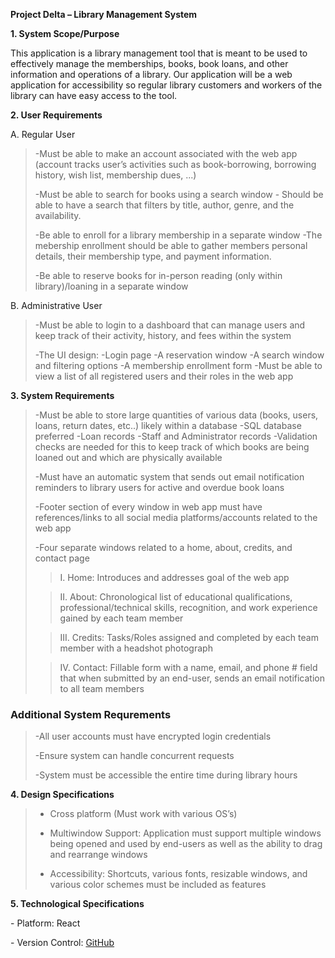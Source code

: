 **Project Delta – Library Management System**

**1. System Scope/Purpose**

This application is a library management tool that is meant to be used to effectively
manage the memberships, books, book loans, and other information and operations of a
library. Our application will be a web application for accessibility so
regular library customers and workers of the library can have easy
access to the tool.

**2. User Requirements**

A. Regular User

> -Must be able to make an account associated with the web app (account
> tracks user’s activities such as book-borrowing, borrowing history,
> wish list, membership dues, ...)
>
> \-Must be able to search for books using a search window
    - Should be able to have a search that filters by title, author, genre, and the availability.
>
> -Be able to enroll for a library membership in a separate window
     -The mebership enrollment should be able to gather members personal details, their membership type, and payment information.
>
> -Be able to reserve books for in-person reading (only within library)/loaning in a separate
> window

B. Administrative User

> \-Must be able to login to a dashboard that can manage users and keep
> track of their activity, history, and fees within the system
>
> -The UI design:
> -Login page
> -A reservation window
> -A search window and filtering options
> -A membership enrollment form
> -Must be able to view a list of all registered users and their roles
> in the web app
> 

**3. System Requirements**

> -Must be able to store large quantities of various data (books, users,
> loans, return dates, etc..) likely within a database
>    -SQL database preferred
>    -Loan records
>    -Staff and Administrator records
> -Validation checks are needed for this to keep track of which books
> are being loaned out and which are physically available
>
> -Must have an automatic system that sends out email notification reminders to
> library users for active and overdue book loans
>
> -Footer section of every window in web app must have references/links to
> all social media platforms/accounts related to the web app
>
> -Four separate windows related to a home, about, credits, and contact page
>
>> I. Home: Introduces and addresses goal of the web app
>
> >II\. About: Chronological list of educational qualifications,
> professional/technical skills, recognition, and work experience gained
> by each team member
>
> >III\. Credits: Tasks/Roles assigned and completed by each team member
> with a headshot photograph
>
> >IV\. Contact: Fillable form with a name, email, and phone \# field
> that when submitted by an end-user, sends an email notification
> to all team members

### Additional System Requrements

> -All user accounts must have encrypted login credentials
>
> -Ensure system can handle concurrent requests
>
> -System must be accessible the entire time during library hours

**4. Design Specifications**

> - Cross platform (Must work with various OS’s)
>
> - Multiwindow Support: Application must support multiple windows being
> opened and used by end-users as well as the ability to drag and
> rearrange windows
>
> - Accessibility: Shortcuts, various fonts, resizable windows, and various
> color schemes must be included as features

**5. Technological Specifications**

\- Platform: React

\- Version Control: [GitHub](https://github.com/P-Delta)
